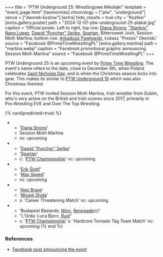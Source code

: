 +++
title = "PTW Underground 25: Wrestlingowe Mikołajki"
template = "event_page.html"
[taxonomies]
chronology = ["ptw", "underground"]
venue = ["dworek-kozlow"]
[extra]
hide_results = true
city = "Kozłów"
[extra.gallery.poster]
path = "2024-12-07-ptw-underground-25-plakat.jpg"
caption = 'Official poster. Left to right, top row: [Diana Strong](@/w/diana-strong.md), ["Starboy" Nano Lopez](@/w/nano-lopez.md), [Dawid "Puncher" Seńko](@/w/puncher.md), [Spartan](@/w/spartan.md), Bittersweet Josh, Session Moth Martina; bottom row: [Arkadiusz Pawłowski](@/w/pan-pawlowski.md), Łukasz "Prezes" Okoński.'
source = "Facebook @PrimeTimeWrestlingPL"
[extra.gallery.martina]
path = "martina.webp"
caption = "Facebook promotional graphic announcing Session Moth Martina"
source = "Facebook @PrimeTimeWrestlingPL"
+++

PTW Underground 25 is an upcoming event by [Prime Time Wrestling](@/o/ptw.md). The event's name refers to the date, close to December 6th, when Poland celebrates [Saint Nicholas Day][st-nicholas-day], and is when the Christmas season kicks into gear. This makes its similar to [PTW Underground 19](@/e/ptw/2023-12-09-ptw-underground-19.md) which was also Christmas-themed.

<!-- more -->

For this event, PTW invited Session Moth Martina, Irish wrestler from Dublin, who's very active on the British and Irish scenes since 2017, primarily in Pro-Wrestling EVE and Over The Top Wrestling.

{% card(predicted=true) %}
- - '[Diana Strong](@/w/diana-strong.md)'
  - Session Moth Martina
  - nc: upcoming
- - '[Dawid "Puncher" Seńko](@/w/puncher.md)'
  - '[Spartan](@/w/spartan.md)'
  - c: '[PTW Championship](@/c/ptw-championship.md)'
    nc: upcoming
- - '[Erik Šlotíř](@/w/erik-slotir.md)'
  - '[Max Speed](@/w/max-speed.md)'
  - nc: upcoming
- - '[Alex Brave](@/w/alex-brave.md)'
  - '[Miyagi Shida](@/w/miyagi-shida.md)'
  - s: 'Career Threatening Match'
    nc: upcoming
- - 'Budapest Bastards: [Nitro](@/w/nitro.md), [Renegade](@/w/renegade.md)(c)'
  - "L'Orda: Luca Bjorn, [Rust](@/w/rust.md)"
  - c: '[PTW Championship](@/c/ptw-championship.md)'
    s: 'Hardcore Tornado Tag Team Match'
    nc: upcoming
{% end %}

### References

* [Facebook post announcing the event](https://www.facebook.com/photo/?fbid=568458088840171&set=a.136592405360077)

[st-nicholas-day]: https://en.wikipedia.org/wiki/Saint_Nicholas_Day
